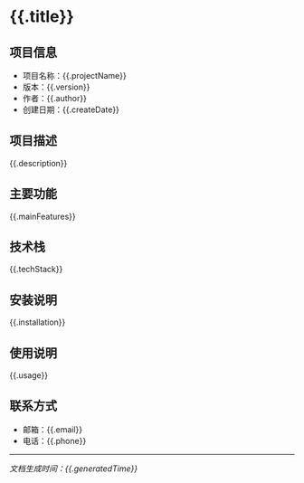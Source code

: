# {{.title}}

## 项目信息
- 项目名称：{{.projectName}}
- 版本：{{.version}}
- 作者：{{.author}}
- 创建日期：{{.createDate}}

## 项目描述
{{.description}}

## 主要功能
{{.mainFeatures}}

## 技术栈
{{.techStack}}

## 安装说明
{{.installation}}

## 使用说明
{{.usage}}

## 联系方式
- 邮箱：{{.email}}
- 电话：{{.phone}}

---
*文档生成时间：{{.generatedTime}}* 